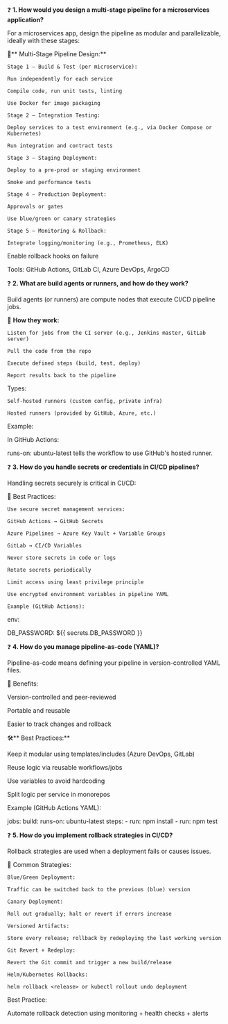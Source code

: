 ❓ **1. How would you design a multi-stage pipeline for a microservices application?**

  For a microservices app, design the pipeline as modular and parallelizable, ideally with these stages:

🧱** Multi-Stage Pipeline Design:**

    Stage 1 – Build & Test (per microservice):
    
    Run independently for each service
    
    Compile code, run unit tests, linting
    
    Use Docker for image packaging
    
    Stage 2 – Integration Testing:
    
    Deploy services to a test environment (e.g., via Docker Compose or Kubernetes)
    
    Run integration and contract tests
    
    Stage 3 – Staging Deployment:
    
    Deploy to a pre-prod or staging environment
    
    Smoke and performance tests
    
    Stage 4 – Production Deployment:
    
    Approvals or gates
    
    Use blue/green or canary strategies
    
    Stage 5 – Monitoring & Rollback:
    
    Integrate logging/monitoring (e.g., Prometheus, ELK)

Enable rollback hooks on failure

Tools: GitHub Actions, GitLab CI, Azure DevOps, ArgoCD

❓ **2. What are build agents or runners, and how do they work?**

Build agents (or runners) are compute nodes that execute CI/CD pipeline jobs.

🔧 **How they work:**

    Listen for jobs from the CI server (e.g., Jenkins master, GitLab server)
    
    Pull the code from the repo
    
    Execute defined steps (build, test, deploy)
    
    Report results back to the pipeline

Types:

    Self-hosted runners (custom config, private infra)
    
    Hosted runners (provided by GitHub, Azure, etc.)

Example:

In GitHub Actions:

runs-on: ubuntu-latest tells the workflow to use GitHub's hosted runner.

❓ **3. How do you handle secrets or credentials in CI/CD pipelines?**

Handling secrets securely is critical in CI/CD:

🔐 Best Practices:

    Use secure secret management services:
    
    GitHub Actions → GitHub Secrets
    
    Azure Pipelines → Azure Key Vault + Variable Groups
    
    GitLab → CI/CD Variables
    
    Never store secrets in code or logs
    
    Rotate secrets periodically
    
    Limit access using least privilege principle
    
    Use encrypted environment variables in pipeline YAML
    
    Example (GitHub Actions):
    
env:

  DB_PASSWORD: ${{ secrets.DB_PASSWORD }}
  
❓ **4. How do you manage pipeline-as-code (YAML)?**

Pipeline-as-code means defining your pipeline in version-controlled YAML files.

📄 Benefits:

Version-controlled and peer-reviewed

Portable and reusable

Easier to track changes and rollback

🛠️** Best Practices:**

Keep it modular using templates/includes (Azure DevOps, GitLab)

Reuse logic via reusable workflows/jobs

Use variables to avoid hardcoding

Split logic per service in monorepos

Example (GitHub Actions YAML):

  jobs:
    build:
      runs-on: ubuntu-latest
      steps:
        - run: npm install
        - run: npm test
        
❓ **5. How do you implement rollback strategies in CI/CD?**

Rollback strategies are used when a deployment fails or causes issues.

🔁 Common Strategies:

    Blue/Green Deployment:
    
    Traffic can be switched back to the previous (blue) version
    
    Canary Deployment:
    
    Roll out gradually; halt or revert if errors increase
    
    Versioned Artifacts:
    
    Store every release; rollback by redeploying the last working version
    
    Git Revert + Redeploy:
    
    Revert the Git commit and trigger a new build/release
    
    Helm/Kubernetes Rollbacks:
    
    helm rollback <release> or kubectl rollout undo deployment

Best Practice:

Automate rollback detection using monitoring + health checks + alerts
